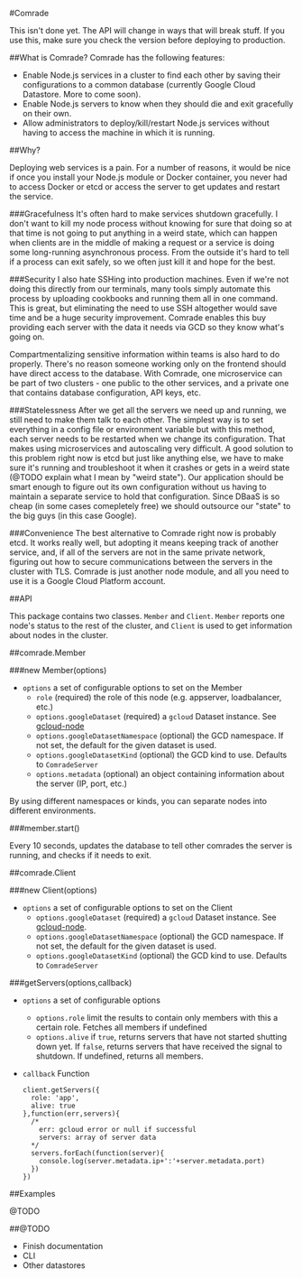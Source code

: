 #Comrade

This isn't done yet. The API will change in ways that will break stuff. If you use this, make sure you check the version before deploying to production.

##What is Comrade?
Comrade has the following features:
- Enable Node.js services in a cluster to find each other by saving their configurations to a common database (currently Google Cloud Datastore. More to come soon).
-  Enable Node.js servers to know when they should die and exit gracefully on their own.
-  Allow administrators to deploy/kill/restart Node.js services without having to access the machine in which it is running.

##Why?

Deploying web services is a pain. For a number of reasons, it would be nice if once you install your Node.js module or Docker container, you never had to access Docker or etcd or access the server to get updates and restart the service.

###Gracefulness
It's often hard to make services shutdown gracefully. I don't want to kill my node process without knowing for sure that doing so at that time is not going to put anything in a weird state, which can happen when clients are in the middle of making a request or a service is doing some long-running asynchronous process. From the outside it's hard to tell if a process can exit safely, so we often just kill it and hope for the best. 

###Security
I also hate SSHing into production machines. Even if we're not doing this directly from our terminals, many tools simply automate this process by uploading cookbooks and running them all in one command. This is great, but eliminating the need to use SSH altogether would save time and be a huge security improvement. Comrade enables this buy providing each server with the data it needs via GCD so they know what's going on.

Compartmentalizing sensitive information within teams is also hard to do properly. There's no reason someone working only on the frontend should have direct access to the database. With Comrade, one microservice can be part of two clusters - one public to the other services, and a private one that contains database configuration, API keys, etc.

###Statelessness
After we get all the servers we need up and running, we still need to make them talk to each other. The simplest way is to set everything in a config file or environment variable but with this method, each server needs to be restarted when we change its configuration. That makes using microservices and autoscaling very difficult. A good solution to this problem right now is etcd but just like anything else, we have to make sure it's running and troubleshoot it when it crashes or gets in a weird state (@TODO explain what I mean by "weird state"). Our application should be smart enough to figure out its own configuration without us having to maintain a separate service to hold that configuration. Since DBaaS is so cheap (in some cases comepletely free) we should outsource our "state" to the big guys (in this case Google).

###Convenience
The best alternative to Comrade right now is probably etcd. It works really well, but adopting it means keeping track of another service, and, if all of the servers are not in the same private network, figuring out how to secure communications between the servers in the cluster with TLS. Comrade is just another node module, and all you need to use it is a Google Cloud Platform account.

##API

This package contains two classes. `Member` and `Client`. `Member` reports one node's status to the rest of the cluster, and `Client` is used to get information about nodes in the cluster.

##comrade.Member

###new Member(options)

- `options` a set of configurable options to set on the Member
  - `role` (required) the role of this node (e.g. appserver, loadbalancer, etc.)
  - `options.googleDataset` (required) a `gcloud` Dataset instance. See [gcloud-node](https://github.com/GoogleCloudPlatform/gcloud-node/)
  - `options.googleDatasetNamespace` (optional) the GCD namespace. If not set, the default for the given dataset is used.
  - `options.googleDatasetKind` (optional) the GCD kind to use. Defaults to `ComradeServer`
  - `options.metadata` (optional) an object containing information about the server (IP, port, etc.)
  
By using different namespaces or kinds, you can separate nodes into different environments.

###member.start()

Every 10 seconds, updates the database to tell other comrades the server is running, and checks if it needs to exit.

##comrade.Client

###new Client(options)

- `options` a set of configurable options to set on the Client
  - `options.googleDataset` (required) a `gcloud` Dataset instance. See [gcloud-node](https://github.com/GoogleCloudPlatform/gcloud-node/).
  - `options.googleDatasetNamespace` (optional) the GCD namespace. If not set, the default for the given dataset is used.
  - `options.googleDatasetKind` (optional) the GCD kind to use. Defaults to `ComradeServer`
  
###getServers(options,callback)

- `options` a set of configurable options
  - `options.role` limit the results to contain only members with this a certain role. Fetches all members if undefined
  - `options.alive` if `true`, returns servers that have not started shutting down yet. If `false`, returns servers that have received the signal to shutdown. If undefined, returns all members.
- `callback` Function

      client.getServers({
        role: 'app',
        alive: true
      },function(err,servers){
        /*
          err: gcloud error or null if successful
          servers: array of server data
        */
        servers.forEach(function(server){
          console.log(server.metadata.ip+':'+server.metadata.port)
        })
      })

##Examples

@TODO

##@TODO

- Finish documentation
- CLI
- Other datastores
